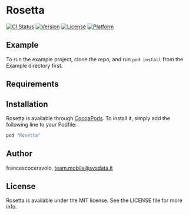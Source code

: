 # Rosetta

[![CI Status](http://img.shields.io/travis/francescoceravolo/Rosetta.svg?style=flat)](https://travis-ci.org/francescoceravolo/Rosetta)
[![Version](https://img.shields.io/cocoapods/v/Rosetta.svg?style=flat)](http://cocoapods.org/pods/Rosetta)
[![License](https://img.shields.io/cocoapods/l/Rosetta.svg?style=flat)](http://cocoapods.org/pods/Rosetta)
[![Platform](https://img.shields.io/cocoapods/p/Rosetta.svg?style=flat)](http://cocoapods.org/pods/Rosetta)

## Example

To run the example project, clone the repo, and run `pod install` from the Example directory first.

## Requirements

## Installation

Rosetta is available through [CocoaPods](http://cocoapods.org). To install
it, simply add the following line to your Podfile:

```ruby
pod "Rosetta"
```

## Author

francescoceravolo, team.mobile@sysdata.it

## License

Rosetta is available under the MIT license. See the LICENSE file for more info.
